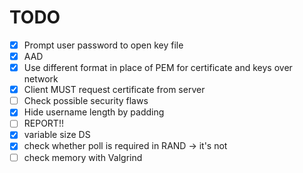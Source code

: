 # TODO

 - [x] Prompt user password to open key file
 - [x] AAD
 - [x] Use different format in place of PEM for certificate and keys over network
 - [x] Client MUST request certificate from server
 - [ ] Check possible security flaws
 - [x] Hide username length by padding
 - [ ] REPORT!!
 - [x] variable size DS
 - [x] check whether poll is required in RAND -> it's not
 - [ ] check memory with Valgrind
